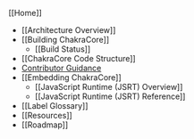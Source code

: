 [[Home]]

* [[Architecture Overview]]
* [[Building ChakraCore]]
  * [[Build Status]]
* [[ChakraCore Code Structure]] 
* [Contributor Guidance](https://github.com/Microsoft/ChakraCore/blob/master/CONTRIBUTING.md)
* [[Embedding ChakraCore]]
  * [[JavaScript Runtime (JSRT) Overview]]
  * [[JavaScript Runtime (JSRT) Reference]]
* [[Label Glossary]]
* [[Resources]]
* [[Roadmap]]
